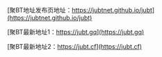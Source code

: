 [聚BT地址发布页地址：https://jubtnet.github.io/jubt](https://jubtnet.github.io/jubt)  

[聚BT最新地址1：https://jubt.gq](https://jubt.gq)  

[聚BT最新地址2：https://jubt.cf](https://jubt.cf)  



